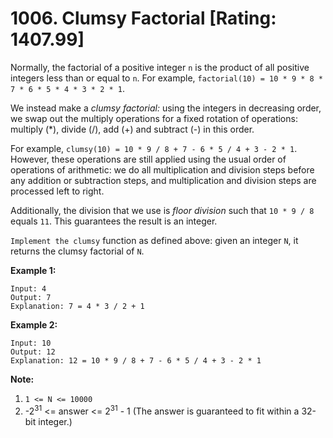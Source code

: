 # 1006. Clumsy Factorial [Rating: 1407.99]

Normally, the factorial of a positive integer `n` is the product of all positive integers less than or equal to `n`. For example, `factorial(10) = 10 * 9 * 8 * 7 * 6 * 5 * 4 * 3 * 2 * 1`.

We instead make a *clumsy factorial:* using the integers in decreasing order, we swap out the multiply operations for a fixed rotation of operations: multiply (*), divide (/), add (+) and subtract (-) in this order.

For example, `clumsy(10) = 10 * 9 / 8 + 7 - 6 * 5 / 4 + 3 - 2 * 1`. However, these operations are still applied using the usual order of operations of arithmetic: we do all multiplication and division steps before any addition or subtraction steps, and multiplication and division steps are processed left to right.

Additionally, the division that we use is *floor division* such that `10 * 9 / 8` equals `11`. This guarantees the result is an integer.

`Implement the clumsy` function as defined above: given an integer `N`, it returns the clumsy factorial of `N`.

 

**Example 1:**

```
Input: 4
Output: 7
Explanation: 7 = 4 * 3 / 2 + 1
```

**Example 2:**

```
Input: 10
Output: 12
Explanation: 12 = 10 * 9 / 8 + 7 - 6 * 5 / 4 + 3 - 2 * 1
```

 

**Note:**

1. `1 <= N <= 10000`
2. -2<sup>31</sup> <= answer <= 2<sup>31</sup> - 1 (The answer is guaranteed to fit within a 32-bit integer.)